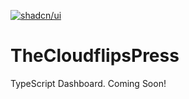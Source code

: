 [![shadcn/ui](https://img.shields.io/badge/Shadcn-ui-v5.2.0-yellow.svg?logo=vite)](https://vitejs.dev)

# TheCloudflipsPress
TypeScript Dashboard. Coming Soon!
